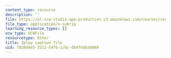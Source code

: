 ```yaml
---
content_type: resource
description: ''
file: https://ol-ocw-studio-app-production.s3.amazonaws.com/courses/res-18-006-calculus-revisited-single-variable-calculus-fall-2010/7020d4e5321154f61c6cdb4febbab869_jUkuRYDU4jA.srt
file_type: application/x-subrip
learning_resource_types: []
ocw_type: OCWFile
resourcetype: Other
title: 3play caption file
uid: 7020d4e5-3211-54f6-1c6c-db4febbab869
---
```

